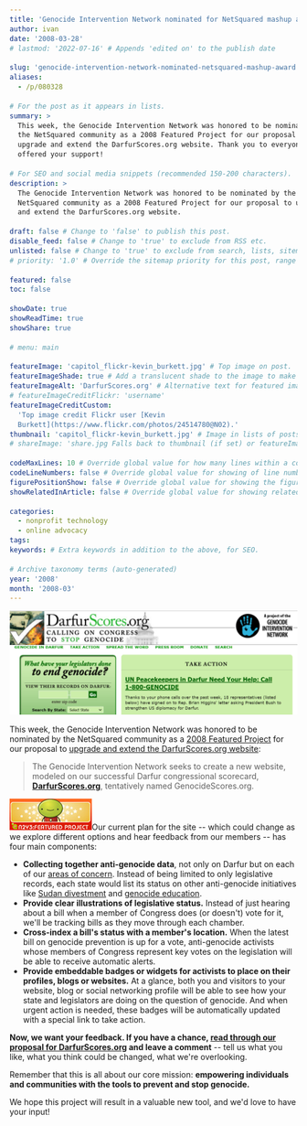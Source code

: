```yaml
---
title: 'Genocide Intervention Network nominated for NetSquared mashup award'
author: ivan
date: '2008-03-28'
# lastmod: '2022-07-16' # Appends 'edited on' to the publish date

slug: 'genocide-intervention-network-nominated-netsquared-mashup-award' # Recommended length is 3 to 5 words.
aliases:
  - /p/080328

# For the post as it appears in lists.
summary: >
  This week, the Genocide Intervention Network was honored to be nominated by
  the NetSquared community as a 2008 Featured Project for our proposal to
  upgrade and extend the DarfurScores.org website. Thank you to everyone who
  offered your support!

# For SEO and social media snippets (recommended 150-200 characters).
description: >
  The Genocide Intervention Network was honored to be nominated by the
  NetSquared community as a 2008 Featured Project for our proposal to upgrade
  and extend the DarfurScores.org website.

draft: false # Change to 'false' to publish this post.
disable_feed: false # Change to 'true' to exclude from RSS etc.
unlisted: false # Change to 'true' to exclude from search, lists, sitemaps, and feeds.
# priority: '1.0' # Override the sitemap priority for this post, range 1.0 (high) to 0.0 (low)

featured: false
toc: false

showDate: true
showReadTime: true
showShare: true

# menu: main

featureImage: 'capitol_flickr-kevin_burkett.jpg' # Top image on post.
featureImageShade: true # Add a translucent shade to the image to make overlaid text easier to read.
featureImageAlt: 'DarfurScores.org' # Alternative text for featured image.
# featureImageCreditFlickr: 'username'
featureImageCreditCustom:
  'Top image credit Flickr user [Kevin
  Burkett](https://www.flickr.com/photos/24514780@N02).'
thumbnail: 'capitol_flickr-kevin_burkett.jpg' # Image in lists of posts.
# shareImage: 'share.jpg Falls back to thumbnail (if set) or featureImage.

codeMaxLines: 10 # Override global value for how many lines within a code block before auto-collapsing.
codeLineNumbers: false # Override global value for showing of line numbers within code block.
figurePositionShow: false # Override global value for showing the figure label.
showRelatedInArticle: false # Override global value for showing related posts in this series at the end of the content.

categories:
  - nonprofit technology
  - online advocacy
tags:
keywords: # Extra keywords in addition to the above, for SEO.

# Archive taxonomy terms (auto-generated)
year: '2008'
month: '2008-03'
---
```


![DarfurScores.org](darfurscores.png)

This week, the Genocide Intervention Network was honored to be nominated by the
NetSquared community as a
[2008 Featured Project](https://web.archive.org/web/20080308231814/http://www.netsquared.org/2008/conference)
for our proposal to
[upgrade and extend the DarfurScores.org website](https://web.archive.org/web/20080719230742/http://www.netsquared.org/2008/conference/projects/anti-genocide-action-tracker-genocide-scores-every-politician-state-and-university):

> The Genocide Intervention Network seeks to create a new website, modeled on
> our successful Darfur congressional scorecard,
> **[DarfurScores.org](https://web.archive.org/web/20080708201835/http://www.darfurscores.org/)**,
> tentatively named GenocideScores.org.

![NetSquared Featured Project ::align-right](n2y3-featured-project.jpg)Our
current plan for the site -- which could change as we explore different options
and hear feedback from our members -- has four main components:

- **Collecting together anti-genocide data**, not only on Darfur but on each of
  our
  [areas of concern](https://web.archive.org/web/20080614191436/http://www.genocideintervention.net:80/educate/crisis/overview).
  Instead of being limited to only legislative records, each state would list
  its status on other anti-genocide initiatives like
  [Sudan divestment](https://web.archive.org/web/20080724095105/http://sudandivestment.org/)
  and
  [genocide education](https://web.archive.org/web/20080320063747/http://www.teachagainstgenocide.org:80/).
- **Provide clear illustrations of legislative status.** Instead of just hearing
  about a bill when a member of Congress does (or doesn't) vote for it, we'll be
  tracking bills as they move through each chamber.
- **Cross-index a bill's status with a member's location.** When the latest bill
  on genocide prevention is up for a vote, anti-genocide activists whose members
  of Congress represent key votes on the legislation will be able to receive
  automatic alerts.
- **Provide embeddable badges or widgets for activists to place on their
  profiles, blogs or websites.** At a glance, both you and visitors to your
  website, blog or social networking profile will be able to see how your state
  and legislators are doing on the question of genocide. And when urgent action
  is needed, these badges will be automatically updated with a special link to
  take action.

**Now, we want your feedback. If you have a chance,
[read through our proposal for DarfurScores.org](https://web.archive.org/web/20080719230742/http://www.netsquared.org/2008/conference/projects/anti-genocide-action-tracker-genocide-scores-every-politician-state-and-university)
and leave a comment** -- tell us what you like, what you think could be changed,
what we're overlooking.

Remember that this is all about our core mission: **empowering individuals and
communities with the tools to prevent and stop genocide.**

We hope this project will result in a valuable new tool, and we'd love to have
your input!
